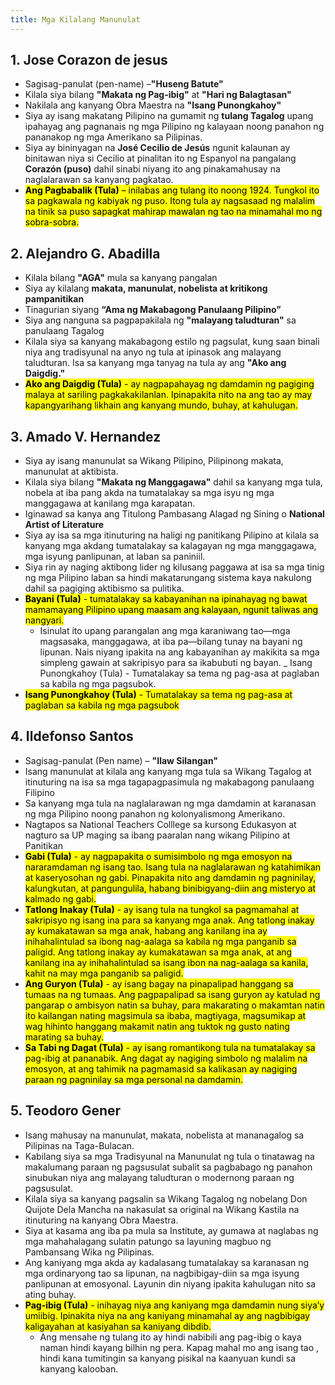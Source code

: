 ```yaml
---
title: Mga Kilalang Manunulat
---
```


## 1. Jose Corazon de jesus

- Sagisag-panulat (pen-name) –**"Huseng Batute"**
- Kilala siya bilang **"Makata ng Pag-ibig"** at **"Hari ng Balagtasan"**
- Nakilala ang kanyang Obra Maestra na **"Isang Punongkahoy"**
- Siya ay isang makatang Pilipino na gumamit ng **tulang Tagalog** upang ipahayag ang pagnanais ng mga Pilipino ng
  kalayaan noong panahon ng pananakop ng mga Amerikano sa Pilipinas.
- Siya ay bininyagan na **José Cecilio de Jesús** ngunit kalaunan ay binitawan niya si Cecilio at pinalitan ito ng Espanyol na pangalang **Corazón (puso)** dahil sinabi niyang ito ang pinakamahusay na naglalarawan sa kanyang pagkatao.
- <mark> **Ang Pagbabalik (Tula)** – inilabas ang tulang ito noong 1924. Tungkol ito sa pagkawala ng kabiyak ng puso. Itong tula ay nagsasaad ng malalim na tinik sa puso sapagkat mahirap mawalan ng tao na minamahal mo ng sobra-sobra.</mark>

## 2. Alejandro G. Abadilla

- Kilala bilang **"AGA"** mula sa kanyang pangalan
- Siya ay kilalang **makata, manunulat, nobelista at kritikong pampanitikan**
- Tinagurian siyang **“Ama ng Makabagong Panulaang Pilipino”**
- Siya ang nanguna sa pagpapakilala ng **"malayang taludturan"** sa panulaang Tagalog
- Kilala siya sa kanyang makabagong estilo ng pagsulat, kung saan binali niya ang tradisyunal na anyo ng tula at ipinasok ang malayang taludturan. Isa sa kanyang mga tanyag na tula ay ang **"Ako ang Daigdig."**
- <mark>**Ako ang Daigdig (Tula)** - ay nagpapahayag ng damdamin ng pagiging malaya at sariling pagkakakilanlan. Ipinapakita nito na ang tao ay may kapangyarihang likhain ang kanyang mundo, buhay, at kahulugan.</mark>

## 3. Amado V. Hernandez

- Siya ay isang manunulat sa Wikang Pilipino, Pilipinong makata, manunulat at aktibista.
- Kilala siya bilang **"Makata ng Manggagawa"** dahil sa kanyang mga tula, nobela at iba pang akda na tumatalakay sa mga isyu ng mga manggagawa at kanilang mga karapatan.
- Iginawad sa kanya ang Titulong Pambasang Alagad ng Sining o **National Artist of Literature**
- Siya ay isa sa mga itinuturing na haligi ng panitikang Pilipino at kilala sa kanyang mga akdang tumatalakay sa kalagayan ng mga manggagawa, mga isyung panlipunan, at laban sa paniniil.
- Siya rin ay naging aktibong lider ng kilusang paggawa at isa sa mga tinig ng mga Pilipino laban sa hindi makatarungang sistema kaya nakulong dahil sa pagiging aktibismo sa pulitika.
- <mark>**Bayani (Tula)** - tumatalakay sa kabayanihan na ipinahayag ng bawat mamamayang Pilipino upang maasam ang kalayaan, ngunit taliwas ang nangyari.</mark>
  - Isinulat ito upang parangalan ang mga karaniwang tao—mga magsasaka, manggagawa, at iba pa—bilang tunay na bayani ng lipunan. Nais niyang ipakita na ang kabayanihan ay makikita sa mga simpleng gawain at sakripisyo para sa ikabubuti ng bayan. \_ Isang Punongkahoy (Tula) - Tumatalakay sa tema ng pag-asa at paglaban sa kabila ng mga pagsubok.
- <mark>**Isang Punongkahoy (Tula)** - Tumatalakay sa tema ng pag-asa at paglaban sa kabila ng mga pagsubok</mark>

## 4. Ildefonso Santos

- Sagisag-panulat (Pen name) – **"Ilaw Silangan"**
- Isang manunulat at kilala ang kanyang mga tula sa Wikang Tagalog at itinuturing na isa sa mga tagapagpasimula ng makabagong panulaang Filipino
- Sa kanyang mga tula na naglalarawan ng mga damdamin at karanasan ng mga Pilipino noong panahon ng kolonyalismong Amerikano.
- Nagtapos sa National Teachers Colllege sa kursong Edukasyon at nagturo sa UP maging sa ibang paaralan nang wikang Pilipino at Panitikan
- <mark>**Gabi (Tula)** - ay nagpapakita o sumisimbolo ng mga emosyon na nararamdaman ng isang tao. Isang tula na naglalarawan ng katahimikan at kaseryosohan ng gabi. Pinapakita nito ang damdamin ng pagninilay, kalungkutan, at pangungulila, habang binibigyang-diin ang misteryo at kalmado ng gabi.</mark>
- <mark>**Tatlong Inakay (Tula)** - ay isang tula na tungkol sa pagmamahal at sakripisyo ng isang ina para sa kanyang mga anak. Ang tatlong inakay ay kumakatawan sa mga anak, habang ang kanilang ina ay inihahalintulad sa ibong nag-aalaga sa kabila ng mga panganib sa paligid. Ang tatlong inakay ay kumakatawan sa mga anak, at ang kanilang ina ay inihahalintulad sa isang ibon na nag-aalaga sa kanila, kahit na may mga panganib sa paligid.</mark>
- <mark>**Ang Guryon (Tula)** - ay isang bagay na pinapalipad hanggang sa tumaas na ng tumaas. Ang pagpapalipad sa isang guryon ay katulad ng pangarap o ambisyon natin sa buhay, para makarating o makamtan natin ito kailangan nating magsimula sa ibaba, magtiyaga, magsumikap at wag hihinto hanggang makamit natin ang tuktok ng gusto nating marating sa buhay.</mark>
- <mark>**Sa Tabi ng Dagat (Tula)** - ay isang romantikong tula na tumatalakay sa pag-ibig at pananabik. Ang dagat ay nagiging simbolo ng malalim na emosyon, at ang tahimik na pagmamasid sa kalikasan ay nagiging paraan ng pagninilay sa mga personal na damdamin.</mark>

## 5. Teodoro Gener

- Isang mahusay na manunulat, makata, nobelista at mananagalog sa Pilipinas na Taga-Bulacan.
- Kabilang siya sa mga Tradisyunal na Manunulat ng tula o tinatawag na makalumang paraan ng pagsusulat subalit
  sa pagbabago ng panahon sinubukan niya ang malayang taludturan o modernong paraan ng pagsusulat.
- Kilala siya sa kanyang pagsalin sa Wikang Tagalog ng nobelang Don Quijote Dela Mancha na nakasulat sa original
  na Wikang Kastila na itinuturing na kanyang Obra Maestra.
- Siya at kasama ang iba pa mula sa Institute, ay gumawa at naglabas ng mga mahahalagang sulatin patungo sa
  layuning magbuo ng Pambansang Wika ng Pilipinas.
- Ang kaniyang mga akda ay kadalasang tumatalakay sa karanasan ng mga ordinaryong tao sa lipunan, na nagbibigay-diin sa mga isyung panlipunan at emosyonal. Layunin din niyang ipakita kahulugan nito sa ating buhay.
- <mark>**Pag-ibig (Tula)** - inihayag niya ang kaniyang mga damdamin nung siya’y umiibig. Ipinakita niya na ang kaniyang minamahal ay ang nagbibigay kaligayahan at kasiyahan sa kaniyang dibdib.</mark>
  - Ang mensahe ng tulang ito ay hindi nabibili ang pag-ibig o kaya naman hindi kayang bilhin ng pera. Kapag mahal mo ang isang tao , hindi kana tumitingin sa kanyang pisikal na kaanyuan kundi sa kanyang kalooban.
